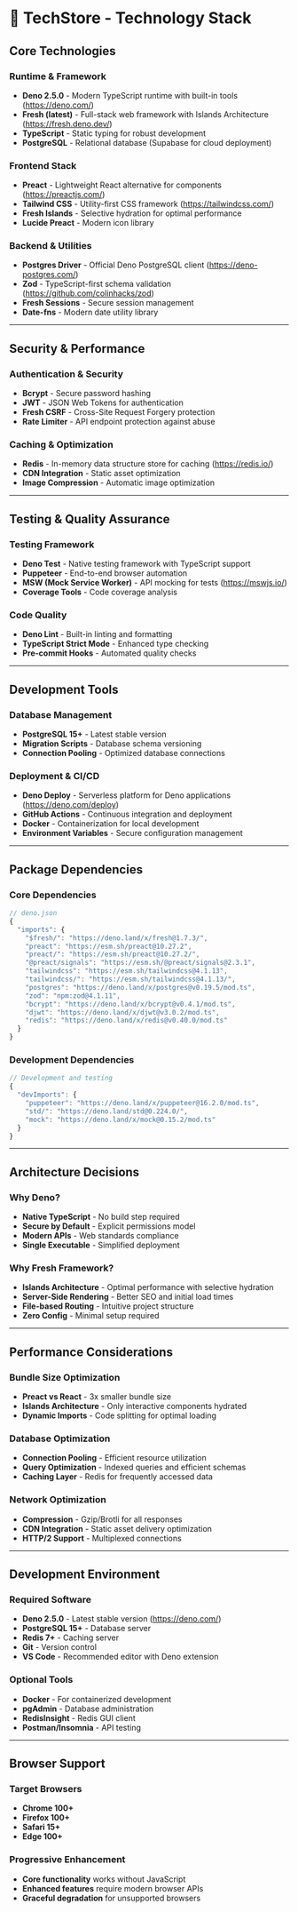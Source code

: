 # 🚀 TechStore - Technology Stack

## **Core Technologies**

### **Runtime & Framework**

- **Deno 2.5.0** - Modern TypeScript runtime with built-in tools
  (https://deno.com/)
- **Fresh (latest)** - Full-stack web framework with Islands Architecture
  (https://fresh.deno.dev/)
- **TypeScript** - Static typing for robust development
- **PostgreSQL** - Relational database (Supabase for cloud deployment)

### **Frontend Stack**

- **Preact** - Lightweight React alternative for components
  (https://preactjs.com/)
- **Tailwind CSS** - Utility-first CSS framework (https://tailwindcss.com/)
- **Fresh Islands** - Selective hydration for optimal performance
- **Lucide Preact** - Modern icon library

### **Backend & Utilities**

- **Postgres Driver** - Official Deno PostgreSQL client
  (https://deno-postgres.com/)
- **Zod** - TypeScript-first schema validation
  (https://github.com/colinhacks/zod)
- **Fresh Sessions** - Secure session management
- **Date-fns** - Modern date utility library

---

## **Security & Performance**

### **Authentication & Security**

- **Bcrypt** - Secure password hashing
- **JWT** - JSON Web Tokens for authentication
- **Fresh CSRF** - Cross-Site Request Forgery protection
- **Rate Limiter** - API endpoint protection against abuse

### **Caching & Optimization**

- **Redis** - In-memory data structure store for caching (https://redis.io/)
- **CDN Integration** - Static asset optimization
- **Image Compression** - Automatic image optimization

---

## **Testing & Quality Assurance**

### **Testing Framework**

- **Deno Test** - Native testing framework with TypeScript support
- **Puppeteer** - End-to-end browser automation
- **MSW (Mock Service Worker)** - API mocking for tests (https://mswjs.io/)
- **Coverage Tools** - Code coverage analysis

### **Code Quality**

- **Deno Lint** - Built-in linting and formatting
- **TypeScript Strict Mode** - Enhanced type checking
- **Pre-commit Hooks** - Automated quality checks

---

## **Development Tools**

### **Database Management**

- **PostgreSQL 15+** - Latest stable version
- **Migration Scripts** - Database schema versioning
- **Connection Pooling** - Optimized database connections

### **Deployment & CI/CD**

- **Deno Deploy** - Serverless platform for Deno applications
  (https://deno.com/deploy)
- **GitHub Actions** - Continuous integration and deployment
- **Docker** - Containerization for local development
- **Environment Variables** - Secure configuration management

---

## **Package Dependencies**

### **Core Dependencies**

```typescript
// deno.json
{
  "imports": {
    "$fresh/": "https://deno.land/x/fresh@1.7.3/",
    "preact": "https://esm.sh/preact@10.27.2",
    "preact/": "https://esm.sh/preact@10.27.2/",
    "@preact/signals": "https://esm.sh/@preact/signals@2.3.1",
    "tailwindcss": "https://esm.sh/tailwindcss@4.1.13",
    "tailwindcss/": "https://esm.sh/tailwindcss@4.1.13/",
    "postgres": "https://deno.land/x/postgres@v0.19.5/mod.ts",
    "zod": "npm:zod@4.1.11",
    "bcrypt": "https://deno.land/x/bcrypt@v0.4.1/mod.ts",
    "djwt": "https://deno.land/x/djwt@v3.0.2/mod.ts",
    "redis": "https://deno.land/x/redis@v0.40.0/mod.ts"
  }
}
```

### **Development Dependencies**

```typescript
// Development and testing
{
  "devImports": {
    "puppeteer": "https://deno.land/x/puppeteer@16.2.0/mod.ts",
    "std/": "https://deno.land/std@0.224.0/",
    "mock": "https://deno.land/x/mock@0.15.2/mod.ts"
  }
}
```

---

## **Architecture Decisions**

### **Why Deno?**

- **Native TypeScript** - No build step required
- **Secure by Default** - Explicit permissions model
- **Modern APIs** - Web standards compliance
- **Single Executable** - Simplified deployment

### **Why Fresh Framework?**

- **Islands Architecture** - Optimal performance with selective hydration
- **Server-Side Rendering** - Better SEO and initial load times
- **File-based Routing** - Intuitive project structure
- **Zero Config** - Minimal setup required

---

## **Performance Considerations**

### **Bundle Size Optimization**

- **Preact vs React** - 3x smaller bundle size
- **Islands Architecture** - Only interactive components hydrated
- **Dynamic Imports** - Code splitting for optimal loading

### **Database Optimization**

- **Connection Pooling** - Efficient resource utilization
- **Query Optimization** - Indexed queries and efficient schemas
- **Caching Layer** - Redis for frequently accessed data

### **Network Optimization**

- **Compression** - Gzip/Brotli for all responses
- **CDN Integration** - Static asset delivery optimization
- **HTTP/2 Support** - Multiplexed connections

---

## **Development Environment**

### **Required Software**

- **Deno 2.5.0** - Latest stable version (https://deno.com/)
- **PostgreSQL 15+** - Database server
- **Redis 7+** - Caching server
- **Git** - Version control
- **VS Code** - Recommended editor with Deno extension

### **Optional Tools**

- **Docker** - For containerized development
- **pgAdmin** - Database administration
- **RedisInsight** - Redis GUI client
- **Postman/Insomnia** - API testing

---

## **Browser Support**

### **Target Browsers**

- **Chrome 100+**
- **Firefox 100+**
- **Safari 15+**
- **Edge 100+**

### **Progressive Enhancement**

- **Core functionality** works without JavaScript
- **Enhanced features** require modern browser APIs
- **Graceful degradation** for unsupported browsers
